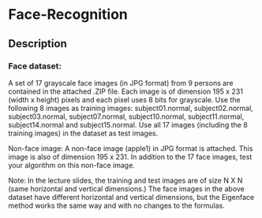 # Face-Recognition
## Description
### Face dataset: 
A set of 17 grayscale face images (in JPG format) from 9 persons are contained in the attached .ZIP file. Each image is of dimension 195 x 231 (width x height) pixels and each pixel uses 8 bits for grayscale. Use the following 8 images as training images: subject01.normal, subject02.normal, subject03.normal, subject07.normal, subject10.normal, subject11.normal, subject14.normal and subject15.normal. Use all 17 images (including the 8 training images) in the dataset as test images. 

Non-face image: A non-face image (apple1) in JPG format is attached. This image is also of dimension 195 x 231. In addition to the 17 face images,  test your algorithm on this non-face image. 

Note: In the lecture slides, the training and test images are of size N X N (same horizontal and vertical dimensions.) The face images in the above dataset have different horizontal and vertical dimensions, but the Eigenface method works the same way and with no changes to the formulas. 
